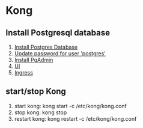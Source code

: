 # Kong

## Install Postgresql database
1. [Install Postgres Database](https://www.digitalocean.com/community/tutorials/how-to-install-postgresql-on-ubuntu-20-04-quickstart)
2. [Update password for user 'postgres'](https://chartio.com/resources/tutorials/how-to-set-the-default-user-password-in-postgresql/#:~:text=For%20most%20systems%2C%20the%20default,connect%20as%20the%20postgres%20user.&text=If%20you%20successfully%20connected%20and,the%20Changing%20the%20Password%20section.)
3. [Install PgAdmin](https://www.pgadmin.org/download/pgadmin-4-apt/)
4. [UI](https://github.com/pocketdigi/kong-admin-ui)
5. [Ingress](https://dzone.com/articles/kubernetes-full-stack-example-with-kong-ingress-co)

## start/stop Kong
1. start kong: kong start -c /etc/kong/kong.conf
2. stop kong: kong stop 
3. restart kong: kong restart -c /etc/kong/kong.conf
